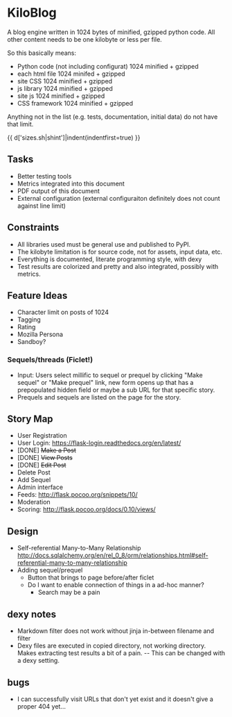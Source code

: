 KiloBlog
========
A blog engine written in 1024 bytes of minified, gzipped python code. All other
content needs to be one kilobyte or less per file.

So this basically means:

 - Python code (not including configurat) 1024 minified + gzipped
 - each html file 1024 minifed + gzipped
 - site CSS 1024 minified + gzipped
 - js library 1024 minified + gzipped
 - site js 1024 minified + gzipped
 - CSS framework 1024 minified + gzipped

Anything not in the list (e.g. tests, documentation, initial data) do not have
that limit.

{{ d['sizes.sh|shint']|indent(indentfirst=true) }}

Tasks
-----
 - Better testing tools
 - Metrics integrated into this document
 - PDF output of this document
 - External configuration (external configuraiton definitely does not count against line limit)

Constraints
-----------
 - All libraries used must be general use and published to PyPI.
 - The kilobyte limitation is for source code, not for assets, input data, etc.
 - Everything is documented, literate programming style, with dexy
 - Test results are colorized and pretty and also integrated, possibly with
   metrics.

Feature Ideas
-------------
 - Character limit on posts of 1024
 - Tagging
 - Rating
 - Mozilla Persona
 - Sandboy?
### Sequels/threads (Ficlet!) ###
 - Input: Users select millific to sequel or prequel by clicking "Make sequel"
   or "Make prequel" link, new form opens up that has a prepopulated hidden
   field or maybe a sub URL for that specific story.
 - Prequels and sequels are listed on the page for the story.

Story Map
---------
 - User Registration
 - User Login: https://flask-login.readthedocs.org/en/latest/
 - [DONE] <s>Make a Post</s>
 - [DONE] <s>View Posts</s>
 - [DONE] <s>Edit Post</s>
 - Delete Post
 - Add Sequel
 - Admin interface
 - Feeds: http://flask.pocoo.org/snippets/10/
 - Moderation
 - Scoring: http://flask.pocoo.org/docs/0.10/views/

Design
------
 - Self-referential Many-to-Many Relationship http://docs.sqlalchemy.org/en/rel_0_8/orm/relationships.html#self-referential-many-to-many-relationship
 - Adding sequel/prequel
   - Button that brings to page before/after ficlet
   - Do I want to enable connection of things in a ad-hoc manner?
     - Search may be a pain

dexy notes
----------
 - Markdown filter does not work without jinja in-between filename and filter
 - Dexy files are executed in copied directory, not working directory. Makes
   extracting test results a bit of a pain. -- This can be changed with a dexy
   setting.

bugs
----
 - I can successfully visit URLs that don't yet exist and it doesn't give a
   proper 404 yet...

